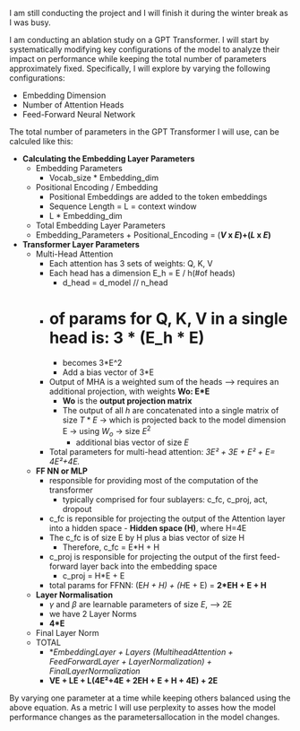 I am still conducting the project and I will finish it during the winter break as I was busy.

I am conducting an ablation study on a GPT Transformer. I will start by systematically modifying key configurations of the model to analyze their impact on performance while keeping the total number of parameters approximately fixed. 
Specifically, I will explore by varying the following configurations:
- Embedding Dimension
- Number of Attention Heads
- Feed-Forward Neural Network

The total number of parameters in the GPT Transformer I will use, can be calculed like this:

- **Calculating the Embedding Layer Parameters**
    - Embedding Parameters
        - Vocab_size * Embedding_dim
    - Positional Encoding / Embedding
        - Positional Embeddings are added to the token embeddings
        - Sequence Length = L = context window
        - L * Embedding_dim
    - Total Embedding Layer Parameters
    - Embedding_Parameters + Positional_Encoding = (***V* x *E*)+(*L* x *E*)**
- **Transformer Layer Parameters**
    - Multi-Head Attention
        - Each attention has 3 sets of weights: Q, K, V
        - Each head has a dimension E_h = E / h(#of heads)
            - d_head = d_model // n_head
        - # of params for Q, K, V in a single head is: 3 * (E_h * E)
            - becomes 3*E^2
            - Add a bias vector of 3*E
        - Output of MHA is a weighted sum of the heads —> requires an additional projection, with weights **Wo: E*E**
            - **Wo** is the **output projection matrix**
            - The output of all $h$ are concatenated into a single matrix of size $T * E$  → which is projected back to the model dimension E → using $W_o$ → size $E^2$
                - additional bias vector of size $E$
        - Total parameters for multi-head attention: *3E² + 3E + E² + E= **4E²+4E*.**
    - **FF NN or MLP**
        - responsible for providing most of the computation of the transformer
            - typically comprised for four sublayers: c_fc, c_proj, act, dropout
        - c_fc is reponsible for projecting the output of the Attention layer into a hidden space - **Hidden space (H)**, where H=4E
        - The c_fc is of size E by H plus a bias vector of size H
            - Therefore, c_fc = E*H + H
        - c_proj is responsible for projecting the output of the first feed-forward layer back into the embedding space
            - c_proj = H*E + E
        - total params for FFNN: (E*H + H) + (H*E + E) = **2*EH + E + H**
    - **Layer Normalisation**
        - $\gamma$ and $\beta$ are learnable parameters of size $E$, —> 2E
        - we have 2 Layer Norms
        - **4*E**
    - Final Layer Norm
    - TOTAL
        - **EmbeddingLayer + Layers *(MultiheadAttention + FeedForwardLayer + LayerNormalization) + FinalLayerNormalization**
        - **VE + LE + L(4E²+4E + 2EH + E + H + 4E) + 2E**

By varying one parameter at a time while keeping others balanced using the above equation. 
As a metric I will use perplexity to asses how the model performance changes as the parametersallocation in the model changes.

